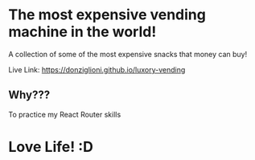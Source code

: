# The most expensive vending machine in the world!

A collection of some of the most expensive snacks that money can buy!

Live Link: https://donziglioni.github.io/luxory-vending

## Why???

To practice my React Router skills

# Love Life!  :D


